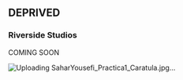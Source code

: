 ## DEPRIVED



### Riverside Studios

COMING SOON

![Uploading SaharYousefi_Practica1_Caratula.jpg…]()



